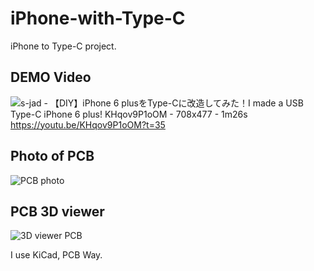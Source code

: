 # iPhone-with-Type-C
iPhone to Type-C project.

## DEMO Video

![s-jad - 【DIY】iPhone 6 plusをType-Cに改造してみた！I made a USB Type-C iPhone 6 plus!  KHqov9P1oOM - 708x477 - 1m26s](https://github.com/KYOTA-IZUMI/iPhone-with-Type-C/assets/126749726/ec77e0d1-8dcc-4c2e-903c-9cba13065c58)
https://youtu.be/KHqov9P1oOM?t=35


## Photo of PCB

![PCB photo](https://github.com/KYOTA-IZUMI/iPhone-with-Type-C/assets/126749726/d069df82-773d-4ea1-9287-c0fbb966c4fa)


## PCB 3D viewer

![3D viewer PCB](https://github.com/KYOTA-IZUMI/iPhone-with-Type-C/assets/126749726/d89529c2-823b-44ef-bf96-435f48d9781e)


I use KiCad, PCB Way.
